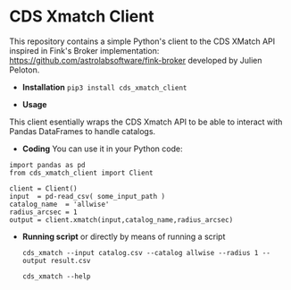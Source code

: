 # CDS Xmatch Client

This repository contains a simple Python's client to the CDS XMatch API inspired in Fink's Broker implementation: https://github.com/astrolabsoftware/fink-broker developed by Julien Peloton.

* **Installation**  `pip3 install cds_xmatch_client`

* **Usage** 

This client esentially wraps the CDS Xmatch API to be able to interact with Pandas DataFrames to handle catalogs.
  
  * **Coding** You can use it in your Python code:

```
import pandas as pd
from cds_xmatch_client import Client

client = Client()
input  = pd-read_csv( some_input_path )
catalog_name  = 'allwise'
radius_arcsec = 1
output = client.xmatch(input,catalog_name,radius_arcsec)
```
  * **Running scrìpt** or directly by means of running a script
    
    ```cds_xmatch --input catalog.csv --catalog allwise --radius 1 --output result.csv```
    
    ```
    cds_xmatch --help
    ```
  
